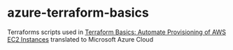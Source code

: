 # azure-terraform-basics

Terraforms scripts used in [Terraform Basics: Automate Provisioning of AWS EC2 Instances](https://www.coursera.org/learn/terraform-devops-aws-cloud-iac-ec2/home/welcome) translated to Microsoft Azure Cloud
 
